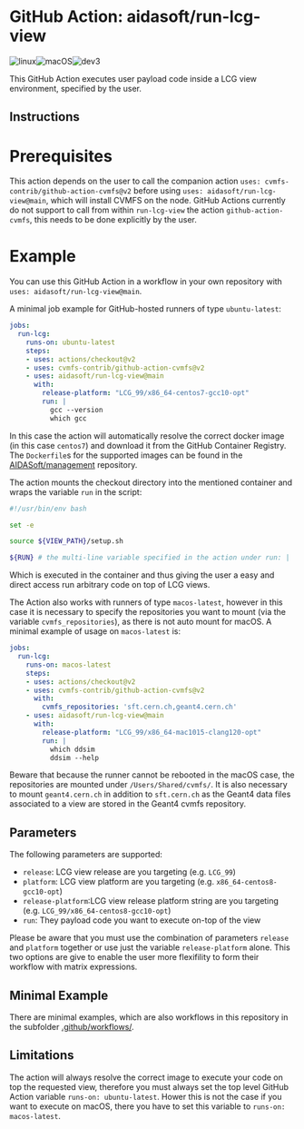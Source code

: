 # GitHub Action: aidasoft/run-lcg-view
![linux](https://github.com/AIDASoft/run-lcg-view/workflows/linux/badge.svg)![macOS](https://github.com/AIDASoft/run-lcg-view/workflows/macOS/badge.svg)![dev3](https://github.com/AIDASoft/run-lcg-view/workflows/dev3/badge.svg)

This GitHub Action executes user payload code inside a LCG view environment, specified by the user.

## Instructions

# Prerequisites
This action depends on the user to call the companion action `uses: cvmfs-contrib/github-action-cvmfs@v2` before using `uses: aidasoft/run-lcg-view@main`, which will install CVMFS on the node. GitHub Actions currently do not support to call from within `run-lcg-view` the action `github-action-cvmfs`, this needs to be done explicitly by the user.

# Example

You can use this GitHub Action in a workflow in your own repository with `uses: aidasoft/run-lcg-view@main`.

A minimal job example for GitHub-hosted runners of type `ubuntu-latest`:
```yaml
jobs:
  run-lcg:
    runs-on: ubuntu-latest
    steps:
    - uses: actions/checkout@v2
    - uses: cvmfs-contrib/github-action-cvmfs@v2
    - uses: aidasoft/run-lcg-view@main
      with:
        release-platform: "LCG_99/x86_64-centos7-gcc10-opt"
        run: |
          gcc --version
          which gcc
```
In this case the action will automatically resolve the correct docker image (in this case `centos7`) and download it from the GitHub Container Registry. The `Dockerfile`s for the supported images can be found in the [AIDASoft/management](https://github.com/AIDASoft/management) repository.

The action mounts the checkout directory into the mentioned container and wraps the variable `run` in the script:

```sh
#!/usr/bin/env bash

set -e

source ${VIEW_PATH}/setup.sh

${RUN} # the multi-line variable specified in the action under run: |
```

Which is executed in the container and thus giving the user a easy and direct access run arbitrary code on top of LCG views.


The Action also works with runners of type `macos-latest`, however in this case it is necessary to specify the repositories you want to mount (via the variable `cvmfs_repositories`), as there is not auto mount for macOS. A minimal example of usage on `macos-latest` is:
```yaml
jobs:
  run-lcg:
    runs-on: macos-latest
    steps:
    - uses: actions/checkout@v2
    - uses: cvmfs-contrib/github-action-cvmfs@v2
      with:
        cvmfs_repositories: 'sft.cern.ch,geant4.cern.ch'
    - uses: aidasoft/run-lcg-view@main
      with:
        release-platform: "LCG_99/x86_64-mac1015-clang120-opt"
        run: |
          which ddsim
          ddsim --help
```
Beware that because the runner cannot be rebooted in the macOS case, the repositories are mounted under `/Users/Shared/cvmfs/`. It is also necessary to mount `geant4.cern.ch` in addition to `sft.cern.ch` as the Geant4 data files associated to a view are stored in the Geant4 cvmfs repository.

## Parameters
The following parameters are supported:
 - `release`: LCG view release are you targeting (e.g. `LCG_99`)
 - `platform`: LCG view platform are you targeting (e.g. `x86_64-centos8-gcc10-opt`)
 - `release-platform`:LCG view release platform string are you targeting (e.g. `LCG_99/x86_64-centos8-gcc10-opt`)
 - `run`: They payload code you want to execute on-top of the view

Please be aware that you must use the combination of parameters `release` and `platform` together or use just the variable `release-platform` alone. This two options are give to enable the user more flexifility to form their workflow with matrix expressions.

## Minimal Example

There are minimal examples, which are also workflows in this repository in the subfolder [.github/workflows/](https://github.com/AIDASoft/run-lcg-view/tree/main/.github/workflows).

## Limitations

The action will always resolve the correct image to execute your code on top the requested view, therefore you must always set the top level GitHub Action variable `runs-on: ubuntu-latest`. Hower this is not the case if you want to execute on macOS, there you have to set this variable to `runs-on: macos-latest`.
